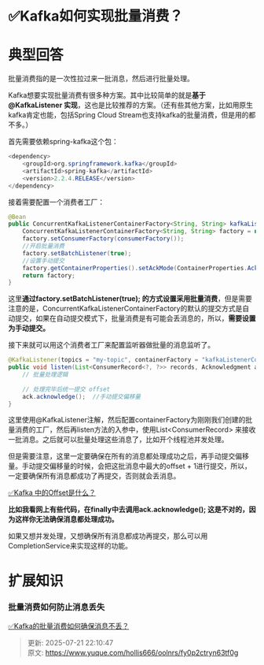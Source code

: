 # ✅Kafka如何实现批量消费？

# 典型回答


批量消费指的是一次性拉过来一批消息，然后进行批量处理。



Kafka想要实现批量消费有很多种方案。其中比较简单的就是**基于@KafkaListener  实现**，这也是比较推荐的方案。（还有些其他方案，比如用原生kafka肯定也能，包括Spring Cloud Stream也支持kafka的批量消费，但是用的都不多。）



首先需要依赖spring-kafka这个包：

```java
<dependency>
    <groupId>org.springframework.kafka</groupId>
    <artifactId>spring-kafka</artifactId>
    <version>2.2.4.RELEASE</version>
</dependency>
```



接着需要配置一个消费者工厂：



```java
@Bean
public ConcurrentKafkaListenerContainerFactory<String, String> kafkaListenerContainerFactory() {
    ConcurrentKafkaListenerContainerFactory<String, String> factory = new ConcurrentKafkaListenerContainerFactory<>();
    factory.setConsumerFactory(consumerFactory());
    //开启批量消费
    factory.setBatchListener(true); 
    //设置手动提交
    factory.getContainerProperties().setAckMode(ContainerProperties.AckMode.MANUAL_IMMEDIATE);//设置手动提交ackMode
    return factory;
}
```



这里**通过factory.setBatchListener(true); 的方式设置采用批量消费**，但是需要注意的是，ConcurrentKafkaListenerContainerFactory的默认的提交方式是自动提交，如果在自动提交模式下，批量消费是有可能会丢消息的，所以，**需要设置为手动提交。**



接下来就可以用这个消费者工厂来配置监听器做批量的消息监听了。



```java
@KafkaListener(topics = "my-topic", containerFactory = "kafkaListenerContainerFactory")
public void listen(List<ConsumerRecord<?, ?>> records, Acknowledgment ack) {
    // 批量处理逻辑
    
    // 处理完毕后统一提交 offset
    ack.acknowledge();  //手动提交偏移量
}
```



这里使用@KafkaListener注解，然后配置containerFactory为刚刚我们创建的批量消费的工厂，然后再listen方法的入参中，使用List<ConsumerRecord<?, ?>> 来接收一批消息。之后就可以批量处理这些消息了，比如开个线程池并发处理。



但是需要注意，这里一定要确保在所有的消息都处理成功之后，再手动提交偏移量。手动提交偏移量的时候，会把这批消息中最大的offset + 1进行提交，所以，一定要确保所有消息都成功了再提交，否则就会丢消息。



[✅Kafka 中的Offset是什么？](https://www.yuque.com/hollis666/oolnrs/yx8f2vl2ph6vf35k)



**比如我看网上有些代码，在finally中去调用ack.acknowledge(); 这是不对的，因为这样你无法确保消息都处理成功。**



如果又想并发处理，又想确保所有消息都成功再提交，那么可以用CompletionService来实现这样的功能。



# 扩展知识


### 批量消费如何防止消息丢失


[✅Kafka的批量消费如何确保消息不丢？](https://www.yuque.com/hollis666/oolnrs/qkeygw4eg165iks4)



> 更新: 2025-07-21 22:10:47  
> 原文: <https://www.yuque.com/hollis666/oolnrs/fy0p2ctryn63tf0g>